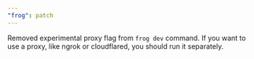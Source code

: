 ```yaml
---
"frog": patch
---
```


Removed experimental proxy flag from `frog dev` command. If you want to use a proxy, like ngrok or cloudflared, you should run it separately.

